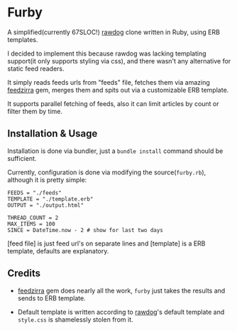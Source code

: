 Furby
=====

A simplified(currently 67SLOC!) [rawdog]() clone written in Ruby, using ERB templates.

I decided to implement this because rawdog was lacking templating support(it only supports styling via css), and there wasn't any alternative for static feed readers. 

It simply reads feeds urls from "feeds" file, fetches them via amazing [feedzirra]() gem, merges them and spits out via a customizable ERB template.  
  
It supports parallel fetching of feeds, also it can limit articles by count or filter them by time.   
  
Installation & Usage
--------------------

Installation is done via bundler, just a `bundle install` command should be sufficient.
  
Currently, configuration is done via modifying the source(`furby.rb`), although it is pretty simple:
    
    FEEDS = "./feeds"
    TEMPLATE = "./template.erb"
    OUTPUT = "./output.html"
    
    THREAD_COUNT = 2
    MAX_ITEMS = 100
    SINCE = DateTime.now - 2 # show for last two days
    
[feed file] is just feed url's on separate lines and [template] is a ERB template, defaults are explanatory.  

Credits
-------

* [feedzirra] gem does nearly all the work, `furby` just takes the results and sends to ERB template.
    
* Default template is written according to [rawdog]()'s default template and `style.css` is shamelessly stolen from it.
  
    
[rawdog]: http://offog.org/code/rawdog/
[feedzirra]: https://github.com/pauldix/feedzirra
